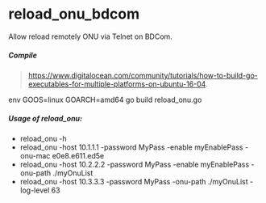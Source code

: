 # reload_onu_bdcom
Allow reload remotely ONU via Telnet on BDCom. 

##### Compile  

>https://www.digitalocean.com/community/tutorials/how-to-build-go-executables-for-multiple-platforms-on-ubuntu-16-04. 

env GOOS=linux GOARCH=amd64 go build  reload_onu.go

##### Usage of reload_onu:
- reload_onu -h
- reload_onu -host 10.1.1.1 -password MyPass -enable myEnablePass -onu-mac e0e8.e611.ed5e
- reload_onu -host 10.2.2.2 -password MyPass -enable myEnablePass -onu-path ./myOnuList
- reload_onu -host 10.3.3.3 -password MyPass  -onu-path ./myOnuList -log-level 63
